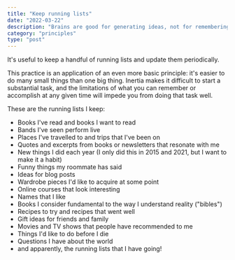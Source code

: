 ```yaml
---
title: "Keep running lists"
date: "2022-03-22"
description: "Brains are good for generating ideas, not for remembering them."
category: "principles"
type: "post"
---
```


It's useful to keep a handful of running lists and update them periodically.

This practice is an application of an even more basic principle: it's easier to do many small things than one big thing. Inertia makes it difficult to start a substantial task, and the limitations of what you can remember or accomplish at any given time will impede you from doing that task well.

These are the running lists I keep:

- Books I've read and books I want to read
- Bands I've seen perform live
- Places I've travelled to and trips that I've been on
- Quotes and excerpts from books or newsletters that resonate with me
- New things I did each year (I only did this in 2015 and 2021, but I want to make it a habit)
- Funny things my roommate has said
- Ideas for blog posts
- Wardrobe pieces I'd like to acquire at some point
- Online courses that look interesting
- Names that I like
- Books I consider fundamental to the way I understand reality ("bibles")
- Recipes to try and recipes that went well
- Gift ideas for friends and family
- Movies and TV shows that people have recommended to me
- Things I'd like to do before I die
- Questions I have about the world
- and apparently, the running lists that I have going!
